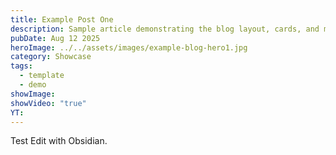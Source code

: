 ```yaml
---
title: Example Post One
description: Sample article demonstrating the blog layout, cards, and meta.
pubDate: Aug 12 2025
heroImage: ../../assets/images/example-blog-hero1.jpg
category: Showcase
tags:
  - template
  - demo
showImage:
showVideo: "true"
YT:
---
```


Test Edit with Obsidian.

